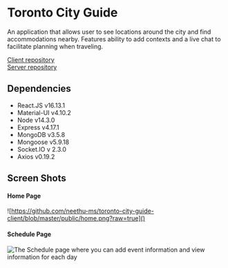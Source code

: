 # Toronto City Guide

An application that allows user to see locations around the city and find accommodations nearby. Features ability to add contexts and a live chat to facilitate planning when traveling.  

[Client repository](https://github.com/neethu-ms/toronto-city-guide-client)  
[Server repository](https://github.com/kguertin/toronto-city-guide-server)


## Dependencies
- React.JS v16.13.1
- Material-UI v4.10.2
- Node v14.3.0
- Express v4.17.1 
- MongoDB v3.5.8
- Mongoose v5.9.18
- Socket.IO v 2.3.0
- Axios v0.19.2 

## Screen Shots

#### Home Page
![https://github.com/neethu-ms/toronto-city-guide-client/blob/master/public/home.png?raw=true]()

#### Schedule Page
![The Schedule page where you can add event information and view information for each day]()

#### 
